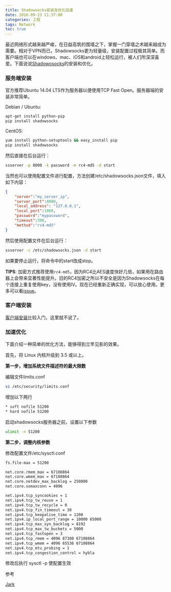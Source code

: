 ```yaml
---
title: Shadowsocks安装及优化加速
date: 2016-09-23 11:37:08
categories: 工程
tags: Network
toc: true
---
```


最近网络形式越来越严峻，在日益高筑的围墙之下，掌握一门穿墙之术越来越成为需要。相对于VPN而已，Shadowsocks更为轻量级，安装配置过程极其简单。而客户端也可以在windows、mac、iOS和android上轻松运行，被人们所深深喜爱。下面说说[Shadowosocks](https://github.com/shadowsocks/shadowsocks)的安装和优化。

### 服务端安装

官方推荐Ubuntu 14.04 LTS作为服务器以便使用TCP Fast Open。服务器端的安装非常简单。

Debian / Ubuntu:

```bash
apt-get install python-pip
pip install shadowsocks
```

CentOS:

```bash
yum install python-setuptools && easy_install pip
pip install shadowsocks
```

然后直接在后台运行：

```bash
ssserver -p 8000 -k password -m rc4-md5 -d start
```

当然也可以使用配置文件进行配置，方法创建/etc/shadowsocks.json文件，填入如下内容：

```json
{
    "server":"my_server_ip",
    "server_port":8000,
    "local_address": "127.0.0.1",
    "local_port":1080,
    "password":"mypassword",
    "timeout":300,
    "method":"rc4-md5"
}
```

然后使用配置文件在后台运行：

```bash
ssserver -c /etc/shadowsocks.json -d start
```

如果要停止运行，将命令中的start改成stop。

__TIPS__: 加密方式推荐使用`rc4-md5`，因为RC4比AES速度快好几倍，如果用在路由器上会带来显著性能提升。旧的RC4加密之所以不安全是因为Shadowsocks在每个连接上重复使用key，没有使用IV。现在已经重新正确实现，可以放心使用。更多可以看[issue](https://github.com/clowwindy/shadowsocks/issues/178)。

### 客户端安装

[客户端安装](https://sourceforge.net/projects/shadowsocksgui/)比较入门，这里就不说了。

### 加速优化

下面介绍一种简单的优化方法，能够得到立竿见影的效果。

首先，将 Linux 内核升级到 3.5 或以上。

__第一步，增加系统文件描述符的最大限数__

编辑文件limits.conf

```bash
vi /etc/security/limits.conf
```

增加以下两行

```bash
* soft nofile 51200
* hard nofile 51200
```

启动shadowsocks服务器之前，设置以下参数

```bash
ulimit -n 51200
```

__第二步，调整内核参数__

修改配置文件/etc/sysctl.conf

```bash
fs.file-max = 51200

net.core.rmem_max = 67108864
net.core.wmem_max = 67108864
net.core.netdev_max_backlog = 250000
net.core.somaxconn = 4096

net.ipv4.tcp_syncookies = 1
net.ipv4.tcp_tw_reuse = 1
net.ipv4.tcp_tw_recycle = 0
net.ipv4.tcp_fin_timeout = 30
net.ipv4.tcp_keepalive_time = 1200
net.ipv4.ip_local_port_range = 10000 65000
net.ipv4.tcp_max_syn_backlog = 8192
net.ipv4.tcp_max_tw_buckets = 5000
net.ipv4.tcp_fastopen = 3
net.ipv4.tcp_rmem = 4096 87380 67108864
net.ipv4.tcp_wmem = 4096 65536 67108864
net.ipv4.tcp_mtu_probing = 1
net.ipv4.tcp_congestion_control = hybla
```

修改后执行 sysctl -p 使配置生效

参考

[Jark](http://wuchong.me/blog/2015/02/02/shadowsocks-install-and-optimize/)